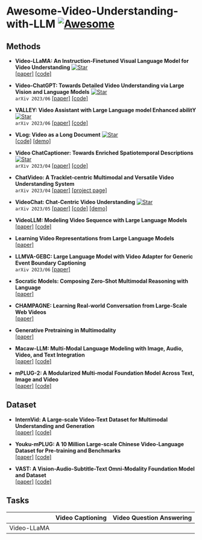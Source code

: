 # Awesome-Video-Understanding-with-LLM [![Awesome](https://awesome.re/badge.svg)](https://awesome.re)

## Methods
- **Video-LLaMA: An Instruction-Finetuned Visual Language Model for Video Understanding** [![Star](https://img.shields.io/github/stars/DAMO-NLP-SG/Video-LLaMA.svg?style=social&label=Star)](https://github.com/DAMO-NLP-SG/Video-LLaMA)\
  [[paper]](https://arxiv.org/abs/2306.02858) [[code]](https://github.com/DAMO-NLP-SG/Video-LLaMA)

- **Video-ChatGPT: Towards Detailed Video Understanding via Large Vision and Language Models** [![Star](https://img.shields.io/github/stars/mbzuai-oryx/Video-ChatGPT.svg?style=social&label=Star)](https://github.com/mbzuai-oryx/Video-ChatGPT)\
  ```arXiv 2023/06``` [[paper]](https://arxiv.org/abs/2306.05424) [[code]](https://github.com/mbzuai-oryx/Video-ChatGPT)

- **VALLEY: Video Assistant with Large Language model Enhanced abilitY** [![Star](https://img.shields.io/github/stars/RupertLuo/Valley.svg?style=social&label=Star)](https://github.com/RupertLuo/Valley)\
```arXiv 2023/06``` [[paper]](https://arxiv.org/abs/2306.07207) [[code]](https://github.com/RupertLuo/Valley)

- **VLog: Video as a Long Document** [![Star](https://img.shields.io/github/stars/showlab/VLog.svg?style=social&label=Star)](https://github.com/showlab/VLog)\
    [[code]](https://github.com/showlab/VLog) [[demo]](https://huggingface.co/spaces/TencentARC/VLog)

- **Video ChatCaptioner: Towards Enriched Spatiotemporal Descriptions** [![Star](https://img.shields.io/github/stars/Vision-CAIR/ChatCaptioner.svg?style=social&label=Star)](https://github.com/Vision-CAIR/ChatCaptioner)\
```arXiv 2023/04``` [[paper]](https://arxiv.org/abs/2304.04227) [[code]](https://github.com/Vision-CAIR/ChatCaptioner/tree/main/Video_ChatCaptioner)

- **ChatVideo: A Tracklet-centric Multimodal and Versatile Video Understanding System**\
  ```arXiv 2023/04``` [[paper]](https://arxiv.org/abs/2304.14407) [[project page]](https://www.wangjunke.info/ChatVideo/)

- **VideoChat: Chat-Centric Video Understanding** [![Star](https://img.shields.io/github/stars/OpenGVLab/Ask-Anything.svg?style=social&label=Star)](https://github.com/OpenGVLab/Ask-Anything)\
  ```arXiv 2023/05```  [[paper]](https://arxiv.org/abs/2305.06355) [[code]](https://github.com/OpenGVLab/Ask-Anything) [[demo]](https://huggingface.co/spaces/ynhe/AskAnything)

- **VideoLLM: Modeling Video Sequence with Large Language Models**\
  [[paper]](https://arxiv.org/abs/2305.13292) [[code]](https://github.com/cg1177/videollm)

  
- **Learning Video Representations from Large Language Models**\
  [[paper]](https://arxiv.org/abs/2212.04501)

- **LLMVA-GEBC: Large Language Model with Video Adapter for Generic Event Boundary Captioning**\
 ```arXiv 2023/06``` [[paper]](https://arxiv.org/abs/2306.10354)

- **Socratic Models: Composing Zero-Shot Multimodal Reasoning with Language**\
  [[paper]](https://arxiv.org/abs/2204.00598)
  
- **CHAMPAGNE: Learning Real-world Conversation from Large-Scale Web Videos**\
  [[paper]](https://arxiv.org/abs/2303.09713)
  
- **Generative Pretraining in Multimodality**\
  [[paper]](https://arxiv.org/abs/2307.05222)

- **Macaw-LLM: Multi-Modal Language Modeling with Image, Audio, Video, and Text Integration**\
  [[paper]](https://arxiv.org/abs/2306.09093) [[code]](https://github.com/lyuchenyang/macaw-llm)

- **mPLUG-2: A Modularized Multi-modal Foundation Model Across Text, Image and Video**\
  [[paper]](https://arxiv.org/abs/2302.00402v1) [[code]](https://github.com/X-PLUG/mPLUG-2)

## Dataset

- **InternVid: A Large-scale Video-Text Dataset for Multimodal Understanding and Generation**\
  [[paper]](https://arxiv.org/pdf/2307.06942v1.pdf) [[code]](https://github.com/opengvlab/internvideo)

- **Youku-mPLUG: A 10 Million Large-scale Chinese Video-Language Dataset for Pre-training and Benchmarks**\
  [[paper]](https://arxiv.org/pdf/2306.04362v1.pdf) [[code]](https://github.com/x-plug/youku-mplug)

- **VAST: A Vision-Audio-Subtitle-Text Omni-Modality Foundation Model and Dataset**\
  [[paper]](https://arxiv.org/pdf/2305.18500v1.pdf) [[code]](https://github.com/txh-mercury/vast)



## Tasks
||Video Captioning|Video Question Answering|
|--|--|--|
|Video-LLaMA|||
